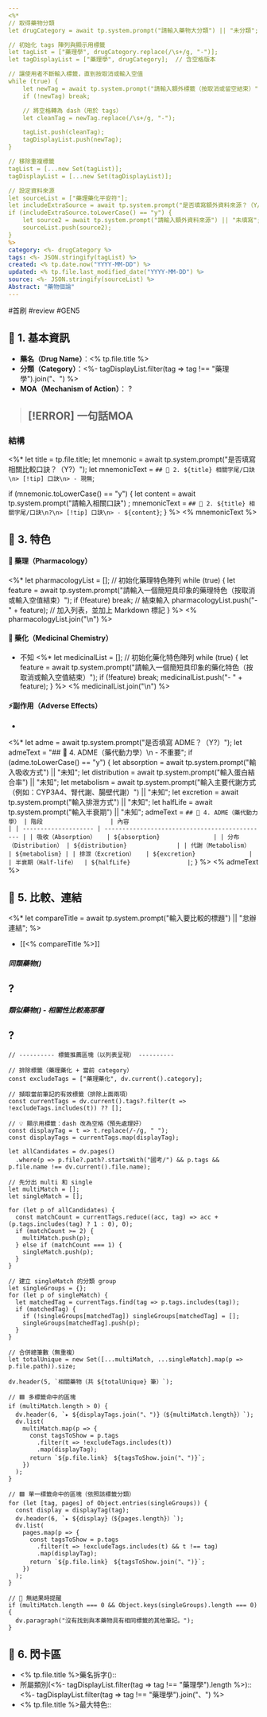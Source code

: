 ```yaml
---
<%*
// 取得藥物分類
let drugCategory = await tp.system.prompt("請輸入藥物大分類") || "未分類"; 

// 初始化 tags 陣列與顯示用標籤
let tagList = ["藥理學", drugCategory.replace(/\s+/g, "-")]; 
let tagDisplayList = ["藥理學", drugCategory];  // 含空格版本

// 讓使用者不斷輸入標籤，直到按取消或輸入空值
while (true) {
    let newTag = await tp.system.prompt("請輸入額外標籤（按取消或留空結束）");
    if (!newTag) break;

    // 將空格轉為 dash（用於 tags）
    let cleanTag = newTag.replace(/\s+/g, "-");

    tagList.push(cleanTag);
    tagDisplayList.push(newTag);
}

// 移除重複標籤
tagList = [...new Set(tagList)];
tagDisplayList = [...new Set(tagDisplayList)];

// 設定資料來源
let sourceList = ["藥理藥化平安符"];
let includeExtraSource = await tp.system.prompt("是否填寫額外資料來源？（Y/N）") || "N";
if (includeExtraSource.toLowerCase() == "y") {
    let source2 = await tp.system.prompt("請輸入額外資料來源") || "未填寫";
    sourceList.push(source2);
}
%>
category: <%- drugCategory %>
tags: <%- JSON.stringify(tagList) %>
created: <% tp.date.now("YYYY-MM-DD") %>
updated: <% tp.file.last_modified_date("YYYY-MM-DD") %>
source: <%- JSON.stringify(sourceList) %>
Abstract: "藥物個論"
---
```


#首刷 #review #GEN5


## 🔹 1. 基本資訊
- **藥名（Drug Name）**：<% tp.file.title %>
- **分類（Category）**：<%- tagDisplayList.filter(tag => tag !== "藥理學").join("、") %>
- **MOA（Mechanism of Action）**：
?
> [!ERROR] 一句話MOA
> - 


### 結構



<%*
let title = tp.file.title;
let mnemonic = await tp.system.prompt("是否填寫相關比較口訣？（Y?）");
let mnemonicText = `## 🔹 2. ${title} 相關字尾/口訣\n> [!tip] 口訣\n> - 現無`;

if (mnemonic.toLowerCase() == "y") {
    let content = await tp.system.prompt("請輸入相關口訣") ;
    mnemonicText = `## 🔹 2. ${title} 相關字尾/口訣\n?\n> [!tip] 口訣\n> - ${content}`;
}
%>
<% mnemonicText %>

## 🔹 3. 特色
#### 🧪 藥理（Pharmacology）
<%*
let pharmacologyList = []; // 初始化藥理特色陣列
while (true) {
    let feature = await tp.system.prompt("請輸入一個簡短具印象的藥理特色（按取消或輸入空值結束）");
    if (!feature) break; // 結束輸入
    pharmacologyList.push("- " + feature); // 加入列表，並加上 Markdown 標記
}
%>
<% pharmacologyList.join("\n") %>

#### 🧬 藥化（Medicinal Chemistry）
- 不知
<%*
let medicinalList = []; // 初始化藥化特色陣列
while (true) {
    let feature = await tp.system.prompt("請輸入一個簡短具印象的藥化特色（按取消或輸入空值結束）");
    if (!feature) break; 
    medicinalList.push("- " + feature);
}
%>
<% medicinalList.join("\n") %>

#### ⚡副作用（Adverse Effects）

- 

<%*
let adme = await tp.system.prompt("是否填寫 ADME？（Y?）"); 
let admeText = "## 🔹 4. ADME（藥代動力學）\n - 不重要";
if (adme.toLowerCase() == "y") {
    let absorption = await tp.system.prompt("輸入吸收方式") || "未知";
    let distribution = await tp.system.prompt("輸入蛋白結合率") || "未知";
    let metabolism = await tp.system.prompt("輸入主要代謝方式（例如：CYP3A4、腎代謝、腸壁代謝）") || "未知";
    let excretion = await tp.system.prompt("輸入排泄方式") || "未知";
    let halfLife = await tp.system.prompt("輸入半衰期") || "未知";
    admeText = `## 🔹 4. ADME（藥代動力學）
| 階段                   | 內容                                             |
| -------------------- | ---------------------------------------------- |
| 吸收（Absorption）   | ${absorption}               |
| 分布（Distribution） | ${distribution}              |
| 代謝（Metabolism）   | ${metabolism} |
| 排泄（Excretion）   | ${excretion}               |
| 半衰期（Half-life）  | ${halfLife}                |`;
}
%>
<% admeText %>
## 🔹 5. 比較、連結
<%*
let compareTitle = await tp.system.prompt("輸入要比較的標題") || "怠辦連結";
%>
- [[<% compareTitle %>]]

##### 同類藥物()
?
- 

##### 類似藥物() - 相關性比較高那種
?
- 


```dataviewjs
// ---------- 標籤推薦區塊（以列表呈現） ----------

// 排除標籤（藥理藥化 + 當前 category）
const excludeTags = ["藥理藥化", dv.current().category];

// 擷取當前筆記的有效標籤（排除上面兩項）
const currentTags = dv.current().tags?.filter(t => !excludeTags.includes(t)) ?? [];

// 💡 顯示用標籤：dash 改為空格（預先處理好）
const displayTag = t => t.replace(/-/g, " ");
const displayTags = currentTags.map(displayTag);

let allCandidates = dv.pages()
  .where(p => p.file?.path?.startsWith("國考/") && p.tags && p.file.name !== dv.current().file.name);

// 先分出 multi 和 single
let multiMatch = [];
let singleMatch = [];

for (let p of allCandidates) {
  const matchCount = currentTags.reduce((acc, tag) => acc + (p.tags.includes(tag) ? 1 : 0), 0);
  if (matchCount >= 2) {
    multiMatch.push(p);
  } else if (matchCount === 1) {
    singleMatch.push(p);
  }
}

// 建立 singleMatch 的分類 group
let singleGroups = {};
for (let p of singleMatch) {
  let matchedTag = currentTags.find(tag => p.tags.includes(tag));
  if (matchedTag) {
    if (!singleGroups[matchedTag]) singleGroups[matchedTag] = [];
    singleGroups[matchedTag].push(p);
  }
}

// 合併總筆數（無重複）
let totalUnique = new Set([...multiMatch, ...singleMatch].map(p => p.file.path)).size;

dv.header(5, `相關藥物（共 ${totalUnique} 筆）`);

// 🟦 多標籤命中的區塊
if (multiMatch.length > 0) {
  dv.header(6, `▸ ${displayTags.join("、")}（${multiMatch.length}）`);
  dv.list(
    multiMatch.map(p => {
      const tagsToShow = p.tags
        .filter(t => !excludeTags.includes(t))
        .map(displayTag);
      return `${p.file.link}　${tagsToShow.join("、")}`;
    })
  );
}

// 🟩 單一標籤命中的區塊（依照該標籤分類）
for (let [tag, pages] of Object.entries(singleGroups)) {
  const display = displayTag(tag);
  dv.header(6, `▸ ${display}（${pages.length}）`);
  dv.list(
    pages.map(p => {
      const tagsToShow = p.tags
        .filter(t => !excludeTags.includes(t) && t !== tag)
        .map(displayTag);
      return `${p.file.link}　${tagsToShow.join("、")}`;
    })
  );
}

// 🔕 無結果時提醒
if (multiMatch.length === 0 && Object.keys(singleGroups).length === 0) {
  dv.paragraph("沒有找到與本藥物具有相同標籤的其他筆記。");
}

```


## 🔹 6. 閃卡區

- <% tp.file.title %>藥名拆字()::
- 所屬類別(<%- tagDisplayList.filter(tag => tag !== "藥理學").length %>)::<%- tagDisplayList.filter(tag => tag !== "藥理學").join("、") %>
- <% tp.file.title %>最大特色::


